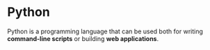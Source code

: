# Python


Python is a programming language that can be used both for writing **command-line scripts** or building **web applications**.